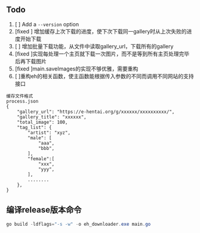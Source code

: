 ## Todo

1. [ ] Add a `--version` option
2. [fixed ] 增加缓存上次下载的进度，使下次下载同一gallery时从上次失败的进度开始下载
3. [ ] 增加批量下载功能，从文件中读取gallery_url，下载所有的gallery
4. [fixed ]实现每处理一个主页就下载一次图片，而不是等到所有主页处理完毕后再下载图片
5. [fixed ]main.saveImages的实现不够优雅，需要重构
6. [ ]重构eh的相关函数，使主函数能根据传入参数的不同而调用不同网站的支持接口

```
缓存文件格式
process.json
{
    "gallery_url": "https://e-hentai.org/g/xxxxxx/xxxxxxxxxx/",
    "gallery_title": "xxxxxx",
    "total_image": 100,
    "tag_list": {
        "artist": "xyz",
        "male": [
            "aaa",
            "bbb",
        ],
        "female":[
            "xxx",
            "yyy",
        ],
        ........
    },
}
```

## 编译release版本命令

```powershell
go build -ldflags="-s -w" -o eh_downloader.exe main.go
```